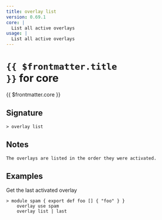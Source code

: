 ```yaml
---
title: overlay list
version: 0.69.1
core: |
  List all active overlays
usage: |
  List all active overlays
---
```


# <code>{{ $frontmatter.title }}</code> for core

<div style='white-space: pre-wrap;margin-top: 10px'>{{ $frontmatter.core }}</div>

## Signature

```> overlay list ```

## Notes
```text
The overlays are listed in the order they were activated.
```
## Examples

Get the last activated overlay
```shell
> module spam { export def foo [] { "foo" } }
    overlay use spam
    overlay list | last
```
